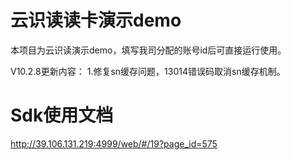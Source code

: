 # 云识读读卡演示demo

本项目为云识读演示demo，填写我司分配的账号id后可直接运行使用。

V10.2.8更新内容：
1.修复sn缓存问题，13014错误码取消sn缓存机制。


# Sdk使用文档
http://39.106.131.219:4999/web/#/19?page_id=575
